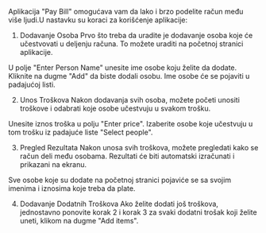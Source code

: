Aplikacija "Pay Bill" omogućava vam da lako i brzo podelite račun među više ljudi.U nastavku su koraci za korišćenje aplikacije:

1. Dodavanje Osoba
   Prvo što treba da uradite je dodavanje osoba koje će učestvovati u deljenju računa. To možete uraditi na početnoj stranici aplikacije.

U polje "Enter Person Name" unesite ime osobe koju želite da dodate.
Kliknite na dugme "Add" da biste dodali osobu. Ime osobe će se pojaviti u padajućoj listi.

2. Unos Troškova
   Nakon dodavanja svih osoba, možete početi unositi troškove i odabrati koje osobe učestvuju u svakom trošku.

Unesite iznos troška u polju "Enter price".
Izaberite osobe koje učestvuju u tom trošku iz padajuće liste "Select people".

3. Pregled Rezultata
   Nakon unosa svih troškova, možete pregledati kako se račun deli među osobama. Rezultati će biti automatski izračunati i prikazani na ekranu.

Sve osobe koje su dodate na početnoj stranici pojaviće se sa svojim imenima i iznosima koje treba da plate.

4. Dodavanje Dodatnih Troškova
   Ako želite dodati još troškova, jednostavno ponovite korak 2 i korak 3 za svaki dodatni trošak koji želite uneti, klikom na dugme "Add items".
